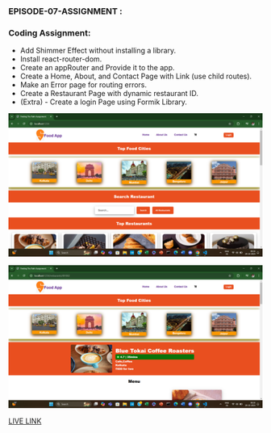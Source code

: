### EPISODE-07-ASSIGNMENT :

### Coding Assignment:

- Add Shimmer Effect without installing a library.
- Install react-router-dom.
- Create an appRouter and Provide it to the app.
- Create a Home, About, and Contact Page with Link (use child routes).
- Make an Error page for routing errors.
- Create a Restaurant Page with dynamic restaurant ID.
- (Extra) - Create a login Page using Formik Library.

![IMG](./1.png)

![IMG](./2.png)

[LIVE LINK](https://swiggyliveapikapil.netlify.app/)